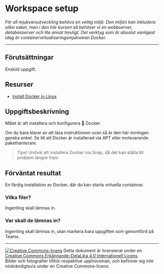 # Workspace setup

_För all mjukvaruutveckling behövs en vettig miljö. Den miljön kan inkludera olika saker, men i den här kursen så behöver vi en webbserver, databasserver och lite annat trevligt. Det verktyg som är absolut vanligast idag är containervirtualiseringsmjukvaran Docker._

---

## Förutsättningar

Enskild uppgift.  

## Resurser

*   [Install Docker in Linux](https://docs.docker.com/engine/install/ubuntu/#install-using-the-repository)

## Uppgiftsbeskrivning

Målet är att installera och konfigurera :whale2: Docker.  

Om du bara klarar av att läsa instruktionen ovan så är den här övningen ganska enkel. Se till att Docker är installerad via APT eller motsvarande pakethanterare. 

> Tips! Undvik att installera Docker via Snap, då det kan ställa till problem längre fram  

## Förväntat resultat

En färdig installation av Docker, där du kan starta virtuella containrar. 

### Vilka filer?

Ingenting skall lämnas in.

### Var skall de lämnas in?

Ingenting skall lämnas in, utan markera bara uppgiften som genomförd på Teams.  

---     

[![Creative Commons-licens](https://i.creativecommons.org/l/by-sa/4.0/80x15.png)](http://creativecommons.org/licenses/by-sa/4.0/) Detta dokument är licensierat under en [Creative Commons Erkännande-DelaLika 4.0 Internationell Licens](http://creativecommons.org/licenses/by-sa/4.0/).    
Bilder och fotografier tillhör respektive upphovsman, och befinner sig inte nödvändigtsvis under en Creative Commons-licens.    


